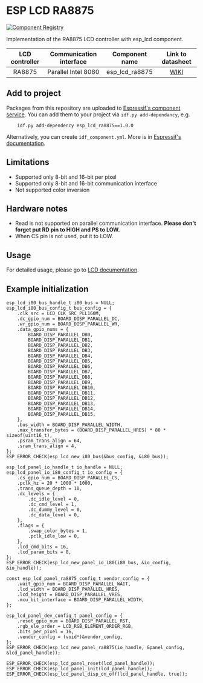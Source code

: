 # ESP LCD RA8875

[![Component Registry](https://components.espressif.com/components/espressif/esp_lcd_ra8875/badge.svg)](https://components.espressif.com/components/espressif/esp_lcd_ra8875)

Implementation of the RA8875 LCD controller with esp_lcd component. 

| LCD controller | Communication interface | Component name | Link to datasheet |
| :------------: | :---------------------: | :------------: | :---------------: |
| RA8875         | Parallel Intel 8080     | esp_lcd_ra8875 | [WIKI](https://www.waveshare.com/wiki/7inch_Capacitive_Touch_LCD_(C)) |

## Add to project

Packages from this repository are uploaded to [Espressif's component service](https://components.espressif.com/).
You can add them to your project via `idf.py add-dependancy`, e.g. 
```
    idf.py add-dependency esp_lcd_ra8875==1.0.0
```

Alternatively, you can create `idf_component.yml`. More is in [Espressif's documentation](https://docs.espressif.com/projects/esp-idf/en/latest/esp32/api-guides/tools/idf-component-manager.html).

## Limitations

- Supported only 8-bit and 16-bit per pixel
- Supported only 8-bit and 16-bit communication interface
- Not supported color inversion

## Hardware notes

- Read is not supported on parallel communication interface. **Please don't forget put RD pin to HIGH and PS to LOW.**
- When CS pin is not used, put it to LOW.

## Usage

For detailed usage, please go to [LCD documentation](https://docs.espressif.com/projects/esp-idf/en/latest/esp32/api-reference/peripherals/lcd.html).

## Example initialization 

```
esp_lcd_i80_bus_handle_t i80_bus = NULL;
esp_lcd_i80_bus_config_t bus_config = {
    .clk_src = LCD_CLK_SRC_PLL160M,
    .dc_gpio_num = BOARD_DISP_PARALLEL_DC,
    .wr_gpio_num = BOARD_DISP_PARALLEL_WR,
    .data_gpio_nums = {
        BOARD_DISP_PARALLEL_DB0,
        BOARD_DISP_PARALLEL_DB1,
        BOARD_DISP_PARALLEL_DB2,
        BOARD_DISP_PARALLEL_DB3,
        BOARD_DISP_PARALLEL_DB4,
        BOARD_DISP_PARALLEL_DB5,
        BOARD_DISP_PARALLEL_DB6,
        BOARD_DISP_PARALLEL_DB7,
        BOARD_DISP_PARALLEL_DB8,
        BOARD_DISP_PARALLEL_DB9,
        BOARD_DISP_PARALLEL_DB10,
        BOARD_DISP_PARALLEL_DB11,
        BOARD_DISP_PARALLEL_DB12,
        BOARD_DISP_PARALLEL_DB13,
        BOARD_DISP_PARALLEL_DB14,
        BOARD_DISP_PARALLEL_DB15,
    },
    .bus_width = BOARD_DISP_PARALLEL_WIDTH,
    .max_transfer_bytes = (BOARD_DISP_PARALLEL_HRES) * 80 * sizeof(uint16_t),
    .psram_trans_align = 64,
    .sram_trans_align = 4,
};
ESP_ERROR_CHECK(esp_lcd_new_i80_bus(&bus_config, &i80_bus));

esp_lcd_panel_io_handle_t io_handle = NULL;
esp_lcd_panel_io_i80_config_t io_config = {
    .cs_gpio_num = BOARD_DISP_PARALLEL_CS,
    .pclk_hz = 20 * 1000 * 1000,
    .trans_queue_depth = 10,
    .dc_levels = {
        .dc_idle_level = 0,
        .dc_cmd_level = 1,
        .dc_dummy_level = 0,
        .dc_data_level = 0,
    },
    .flags = {
        .swap_color_bytes = 1,
        .pclk_idle_low = 0,
    },
    .lcd_cmd_bits = 16,
    .lcd_param_bits = 8,
};
ESP_ERROR_CHECK(esp_lcd_new_panel_io_i80(i80_bus, &io_config, &io_handle));

const esp_lcd_panel_ra8875_config_t vendor_config = {
    .wait_gpio_num = BOARD_DISP_PARALLEL_WAIT,
    .lcd_width = BOARD_DISP_PARALLEL_HRES,
    .lcd_height = BOARD_DISP_PARALLEL_VRES,
    .mcu_bit_interface = BOARD_DISP_PARALLEL_WIDTH,
};

esp_lcd_panel_dev_config_t panel_config = {
    .reset_gpio_num = BOARD_DISP_PARALLEL_RST,
    .rgb_ele_order = LCD_RGB_ELEMENT_ORDER_RGB,
    .bits_per_pixel = 16,
    .vendor_config = (void*)&vendor_config,
};
ESP_ERROR_CHECK(esp_lcd_new_panel_ra8875(io_handle, &panel_config, &lcd_panel_handle));

ESP_ERROR_CHECK(esp_lcd_panel_reset(lcd_panel_handle));
ESP_ERROR_CHECK(esp_lcd_panel_init(lcd_panel_handle));
ESP_ERROR_CHECK(esp_lcd_panel_disp_on_off(lcd_panel_handle, true));

```
